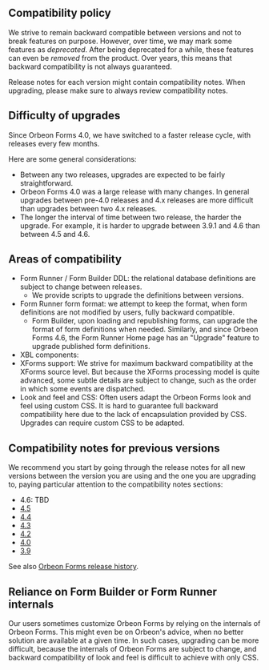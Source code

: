 ## Compatibility policy

We strive to remain backward compatible between versions and not to break features on purpose. However, over time, we may mark some features as *deprecated*. After being deprecated for a while, these features can even be *removed* from the product. Over years, this means that backward compatibility is not always guaranteed.

Release notes for each version might contain compatibility notes. When upgrading, please make sure to always review compatibility notes.

## Difficulty of upgrades

Since Orbeon Forms 4.0, we have switched to a faster release cycle, with releases every few months.

Here are some general considerations:

- Between any two releases, upgrades are expected to be fairly straightforward.
- Orbeon Forms 4.0 was a large release with many changes. In general upgrades between pre-4.0 releases and 4.x releases are more difficult than upgrades between two 4.x releases.
- The longer the interval of time between two release, the harder the upgrade. For example, it is harder to upgrade between 3.9.1 and 4.6 than between 4.5 and 4.6.

## Areas of compatibility

- Form Runner / Form Builder DDL: the relational database definitions are subject to change between releases.
  - We provide scripts to upgrade the definitions between versions.
- Form Runner form format: we attempt to keep the format, when form definitions are not modified by users, fully backward compatible.
  - Form Builder, upon loading and republishing forms, can upgrade the format of form definitions when needed. Similarly, and since Orbeon Forms 4.6, the Form Runner Home page has an "Upgrade" feature to upgrade published form definitions.
- XBL components: 
- XForms support: We strive for maximum backward compatibility at the XForms source level. But because the XForms processing model is quite advanced, some subtle details are subject to change, such as the order in which some events are dispatched.
- Look and feel and CSS: Often users adapt the Orbeon Forms look and feel using custom CSS. It is hard to guarantee full backward compatibility here due to the lack of encapsulation provided by CSS. Upgrades can require custom CSS to be adapted.

## Compatibility notes for previous versions

We recommend you start by going through the release notes for all new versions between the version you are using and the one you are upgrading to, paying particular attention to the compatibility notes sections:

- 4.6: TBD
- [4.5](http://blog.orbeon.com/2014/04/orbeon-forms-45.html)
- [4.4](http://blog.orbeon.com/2013/11/orbeon-forms-44.html)
- [4.3](http://blog.orbeon.com/2013/08/orbeon-forms-43.html)
- [4.2](http://blog.orbeon.com/2013/05/orbeon-forms-42.html)
- [4.0](http://wiki.orbeon.com/forms/doc/developer-guide/release-notes/40#TOC-Compatibility-notes)
- [3.9](http://wiki.orbeon.com/forms/doc/developer-guide/release-notes/39#TOC-Compatibility-notes)

See also [Orbeon Forms release history](https://github.com/orbeon/orbeon-forms/wiki/Orbeon-Forms-release-history).

## Reliance on Form Builder or Form Runner internals

Our users sometimes customize Orbeon Forms by relying on the internals of Orbeon Forms. This might even be on Orbeon's advice, when no better solution are available at a given time. In such cases, upgrading can be more difficult, because the internals of Orbeon Forms are subject to change, and backward compatibility of look and feel is difficult to achieve with only CSS.

